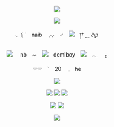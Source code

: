 <p align="center">
<img src="https://64.media.tumblr.com/98582d066860d0fd657575c5020090c3/6d6a639539246533-31/s640x960/0549bb6ab3ecb4530433d92f6bbd805b604924b0.pnj">

<p align="center">
<img src="https://64.media.tumblr.com/2f344674aaf28c60d3a59f9936d3795a/2cc256677389677f-d0/s640x960/84d56bedf1f8a1b808ee49b8b1f17d7b48c48d76.pnj">

<p align="center">
◟ ᛝ ˙　naib　 ⸝⸝　♂️　<img src="https://64.media.tumblr.com/086eaaa72f969ed6e8a8e9c483d9bf84/34032e69611f17da-7f/s75x75_c1/2751be925ef5cf6838e25de0926b2ed8780f38f1.gifv">⠀་།† ‿ 𝜗℘
<p align="center">
<img src="https://64.media.tumblr.com/12504f23c83dde3821e06c998a75b64f/34032e69611f17da-28/s75x75_c1/9969d6c45095bb4aa8f9717cdc3adf6d4af440f3.gifv">⠀⠀nb　ꕀ　<img src="https://64.media.tumblr.com/5b70f3c75e7cc984ca3a9c6476032a86/34032e69611f17da-54/s75x75_c1/272e434fa6d2a90da3b85185b0f336827b61450c.gifv">　demiboy　<img src="https://64.media.tumblr.com/fb237c308b0d75652d48816aeeee716e/34032e69611f17da-31/s75x75_c1/15dfac1a087324a3e3eb481a4895e4eb36a21218.gifv">　𓂃 　₎₎
<p align="center">
𓎠𓎠　˘　20　 𓈒　he　　

<p align="center">
<img src="https://64.media.tumblr.com/2360cad0d412cc8fb3007914a15ad82e/4254c6637f6fa8a5-af/s640x960/3a61b613e94cf5b6cae85ec00579a1130a56182f.pnj">

<p align="center">
<img src="https://64.media.tumblr.com/1015f693f58cece20cede99bf9ffe24a/1925423831a33610-4e/s75x75_c1/83eefa765ae0b91d7f574e4a734ccbaf04515c7a.gifv"> <img src="https://64.media.tumblr.com/fad5c52fb7ad2ed7f19c0bfeb41a438b/1925423831a33610-5b/s75x75_c1/78e81eee11587ab0f575638f5c34021e94f01122.gifv"> <img src="https://64.media.tumblr.com/b258816bf6c738f31f3e5a46054a3693/1925423831a33610-fe/s75x75_c1/0b5276ba32fbcb2b43e61d4ddf5a50f563db77df.gifv">
<p align="center">
<img src="https://64.media.tumblr.com/1f0dc6bcdd25c5c9298048d7a89b3ca5/fffa3e8c92524566-b6/s75x75_c1/7371fec63ea46d0d2b46031d5a6b9f07d0b06339.webp"> <img src="https://64.media.tumblr.com/3b2ea74b5d48da48e0cb99b1b29205bc/fffa3e8c92524566-91/s75x75_c1/9e1929469d422d192d36ff67506929d5c06b41a9.webp">

<p align="center">
<img src="https://64.media.tumblr.com/98582d066860d0fd657575c5020090c3/6d6a639539246533-31/s640x960/0549bb6ab3ecb4530433d92f6bbd805b604924b0.pnj">
